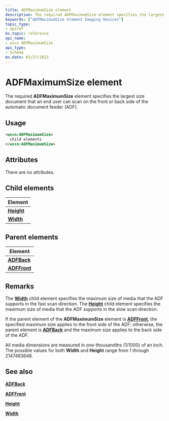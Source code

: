 ```yaml
---
title: ADFMaximumSize element
description: The required ADFMaximumSize element specifies the largest size document that an end user can scan on the front or back side of the automatic document feeder (ADF).
keywords: ["ADFMaximumSize element Imaging Devices"]
topic_type:
- apiref
ms.topic: reference
api_name:
- wscn ADFMaximumSize
api_type:
- Schema
ms.date: 03/27/2023
---
```


# ADFMaximumSize element

The required **ADFMaximumSize** element specifies the largest size document that an end user can scan on the front or back side of the automatic document feeder (ADF).

## Usage

```xml
<wscn:ADFMaximumSize>
  child elements
</wscn:ADFMaximumSize>
```

## Attributes

There are no attributes.

## Child elements

| Element |
|--|
| [**Height**](height.md) |
| [**Width**](width.md) |

## Parent elements

| Element |
|--|
| [**ADFBack**](adfback.md) |
| [**ADFFront**](adffront.md) |

## Remarks

The [**Width**](width.md) child element specifies the maximum size of media that the ADF supports in the fast scan direction. The [**Height**](height.md) child element specifies the maximum size of media that the ADF supports in the slow scan direction.

If the parent element of the **ADFMaximumSize** element is [**ADFFront**](adffront.md), the specified maximum size applies to the front side of the ADF; otherwise, the parent element is [**ADFBack**](adfback.md) and the maximum size applies to the back side of the ADF.

All media dimensions are measured in one-thousandths (1/1000) of an inch. The possible values for both **Width** and **Height** range from 1 through 2147483648.

## See also

[**ADFBack**](adfback.md)

[**ADFFront**](adffront.md)

[**Height**](height.md)

[**Width**](width.md)
